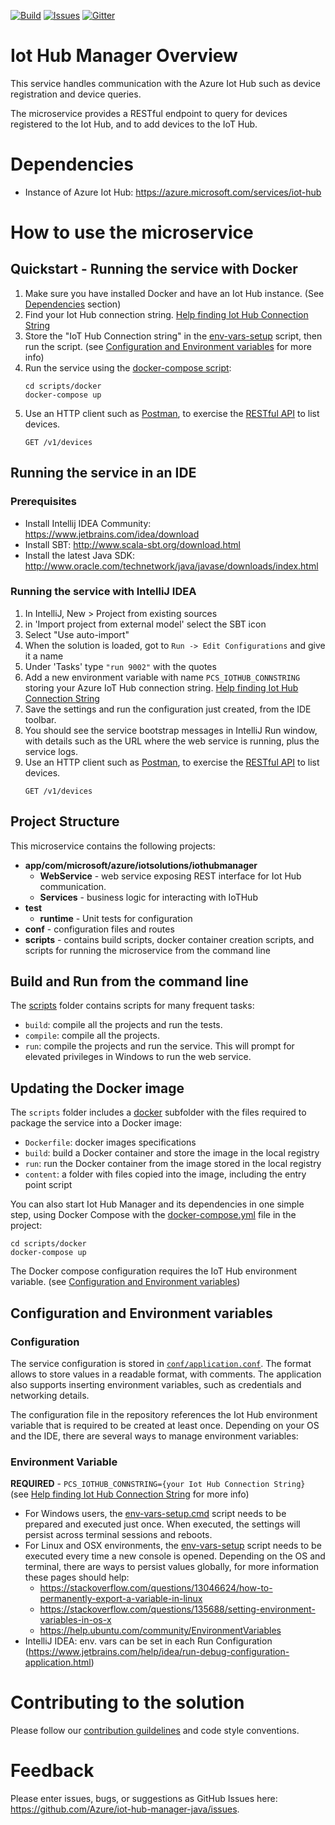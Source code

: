 
[![Build][build-badge]][build-url]
[![Issues][issues-badge]][issues-url]
[![Gitter][gitter-badge]][gitter-url]

# Iot Hub Manager Overview 
This service handles communication with the Azure Iot Hub such as device registration and device queries. 

The microservice provides a RESTful endpoint to query for devices registered to the Iot Hub, and to add devices to the IoT Hub. 

# Dependencies
- Instance of Azure Iot Hub: https://azure.microsoft.com/services/iot-hub

# How to use the microservice
## Quickstart - Running the service with Docker

1. Make sure you have installed Docker and have an Iot Hub instance. (See [Dependencies](#dependencies) section)
1. Find your Iot Hub connection string. [Help finding Iot Hub Connection String](https://blogs.msdn.microsoft.com/iotdev/2017/05/09/understand-different-connection-strings-in-azure-iot-hub/)
1. Store the "IoT Hub Connection string" in the [env-vars-setup](scripts)
   script, then run the script. (see [Configuration and Environment variables](#configuration-and-environment-variables) for more info)
1. Run the service using the [docker-compose script](scripts):
	```
	cd scripts/docker
	docker-compose up
	```
1. Use an HTTP client such as [Postman](https://www.getpostman.com),
   to exercise the 
   [RESTful API](https://github.com/Azure/iothub-manager-java/wiki/%5BAPI-Specifications%5D-Devices) to list devices.
	```
	GET /v1/devices
	```

## Running the service in an IDE
### Prerequisites
- Install Intellij IDEA Community: https://www.jetbrains.com/idea/download
- Install SBT: http://www.scala-sbt.org/download.html
- Install the latest Java SDK: http://www.oracle.com/technetwork/java/javase/downloads/index.html

### Running the service with IntelliJ IDEA

1. In IntelliJ, New > Project from existing sources
1. in 'Import project from external model' select the SBT icon
1. Select "Use auto-import"
1. When the solution is loaded, got to `Run -> Edit Configurations` and give it a name
1. Under 'Tasks' type `"run 9002"` with the quotes
1. Add a new environment variable with name
   `PCS_IOTHUB_CONNSTRING` storing your Azure IoT Hub connection string. [Help finding Iot Hub Connection String](https://blogs.msdn.microsoft.com/iotdev/2017/05/09/understand-different-connection-strings-in-azure-iot-hub/)
1. Save the settings and run the configuration just created, from the IDE
   toolbar.
1. You should see the service bootstrap messages in IntelliJ Run window,
   with details such as the URL where the web service is running, plus
   the service logs.
1. Use an HTTP client such as [Postman](https://www.getpostman.com),
   to exercise the 
   [RESTful API](https://github.com/Azure/iothub-manager-java/wiki/%5BAPI-Specifications%5D-Devices) to list devices.
   ```
   GET /v1/devices
   ```

## Project Structure

This microservice contains the following projects:
* **app/com/microsoft/azure/iotsolutions/iothubmanager**
    * **WebService** - web service exposing REST interface for Iot Hub communication.
    * **Services** - business logic for interacting with IoTHub
* **test** 
    * **runtime** - Unit tests for configuration
* **conf** - configuration files and routes
* **scripts** - contains build scripts, docker container creation scripts, 
and scripts for running the microservice from the command line


## Build and Run from the command line
The [scripts](scripts) folder contains scripts for many frequent tasks:

* `build`: compile all the projects and run the tests.
* `compile`: compile all the projects.
* `run`: compile the projects and run the service. This will prompt for
  elevated privileges in Windows to run the web service.

## Updating the Docker image

The `scripts` folder includes a [docker](scripts/docker) subfolder with the files
required to package the service into a Docker image:

* `Dockerfile`: docker images specifications
* `build`: build a Docker container and store the image in the local registry
* `run`: run the Docker container from the image stored in the local registry
* `content`: a folder with files copied into the image, including the entry point script

You can also start Iot Hub Manager and its dependencies in one simple step,
using Docker Compose with the
[docker-compose.yml](scripts/docker/docker-compose.yml) file in the project:

```
cd scripts/docker
docker-compose up
```

The Docker compose configuration requires the IoT Hub environment variable. (see [Configuration and Environment variables](#configuration-and-environment-variables))

## Configuration and Environment variables
### Configuration
The service configuration is stored in [`conf/application.conf`](conf/application.conf). The format allows to store values in a readable format, with comments.
The application also supports inserting environment variables, such as
credentials and networking details.

The configuration file in the repository references the Iot Hub environment
variable that is required to be created at least once. Depending on your OS and
the IDE, there are several ways to manage environment variables:

### Environment Variable
**REQUIRED** - `PCS_IOTHUB_CONNSTRING={your Iot Hub Connection String}` 
(see [Help finding Iot Hub Connection String](https://blogs.msdn.microsoft.com/iotdev/2017/05/09/understand-different-connection-strings-in-azure-iot-hub/) for more info)

* For Windows users, the [env-vars-setup.cmd](scripts/env-vars-setup.cmd)
  script needs to be prepared and executed just once. When executed, the
  settings will persist across terminal sessions and reboots.
* For Linux and OSX environments, the [env-vars-setup](scripts/env-vars-setup)
  script needs to be executed every time a new console is opened.
  Depending on the OS and terminal, there are ways to persist values
  globally, for more information these pages should help:
  * https://stackoverflow.com/questions/13046624/how-to-permanently-export-a-variable-in-linux
  * https://stackoverflow.com/questions/135688/setting-environment-variables-in-os-x
  * https://help.ubuntu.com/community/EnvironmentVariables
* IntelliJ IDEA: env. vars can be set in each Run Configuration (https://www.jetbrains.com/help/idea/run-debug-configuration-application.html)

# Contributing to the solution
Please follow our [contribution guildelines](CONTRIBUTING.md) and code style conventions.

# Feedback
Please enter issues, bugs, or suggestions as GitHub Issues here: https://github.com/Azure/iot-hub-manager-java/issues.

[build-badge]: https://img.shields.io/travis/Azure/iot-hub-manager-java.svg
[build-url]: https://travis-ci.org/Azure/iot-hub-manager-java
[issues-badge]: https://img.shields.io/github/issues/azure/iot-hub-manager-java.svg
[issues-url]: https://github.com/azure/iot-hub-manager-java/issues
[gitter-badge]: https://img.shields.io/gitter/room/azure/iot-pcs.js.svg
[gitter-url]: https://gitter.im/azure/iot-pcs
